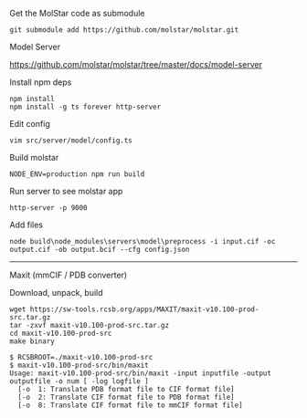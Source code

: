 
Get the MolStar code as submodule

```
git submodule add https://github.com/molstar/molstar.git
```

Model Server

https://github.com/molstar/molstar/tree/master/docs/model-server

Install npm deps

```
npm install
npm install -g ts forever http-server 
```

Edit config

```
vim src/server/model/config.ts
```

Build molstar

```
NODE_ENV=production npm run build
```

Run server to see molstar app

```
http-server -p 9000
```

Add files

```
node build\node_modules\servers\model\preprocess -i input.cif -oc output.cif -ob output.bcif --cfg config.json
```

---

Maxit (mmCIF / PDB converter)

Download, unpack, build

```
wget https://sw-tools.rcsb.org/apps/MAXIT/maxit-v10.100-prod-src.tar.gz
tar -zxvf maxit-v10.100-prod-src.tar.gz
cd maxit-v10.100-prod-src
make binary
```

```
$ RCSBROOT=./maxit-v10.100-prod-src
$ maxit-v10.100-prod-src/bin/maxit
Usage: maxit-v10.100-prod-src/bin/maxit -input inputfile -output outputfile -o num [ -log logfile ]
  [-o  1: Translate PDB format file to CIF format file]
  [-o  2: Translate CIF format file to PDB format file]
  [-o  8: Translate CIF format file to mmCIF format file]

```